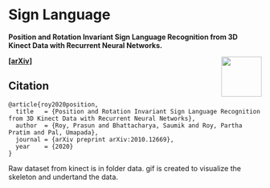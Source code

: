 # Sign Language
**Position and Rotation Invariant Sign Language Recognition from 3D Kinect Data with Recurrent Neural Networks.**

**[[arXiv]](https://arxiv.org/abs/2010.12669)**
<img align='right' height='80' src='https://github.com/prasunroy/sign-language/blob/master/assets/logo.png' />

## Citation
```
@article{roy2020position,
  title   = {Position and Rotation Invariant Sign Language Recognition from 3D Kinect Data with Recurrent Neural Networks},
  author  = {Roy, Prasun and Bhattacharya, Saumik and Roy, Partha Pratim and Pal, Umapada},
  journal = {arXiv preprint arXiv:2010.12669},
  year    = {2020}
}
```
Raw dataset from kinect is in folder data. 
gif is created to visualize the skeleton and undertand the data.


